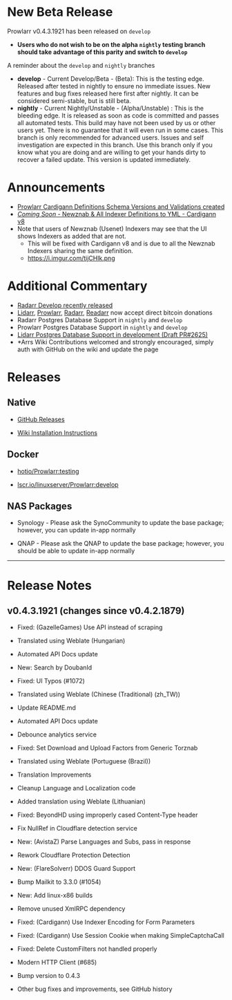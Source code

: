 # New Beta Release

Prowlarr v0.4.3.1921 has been released on `develop`

- **Users who do not wish to be on the alpha `nightly` testing branch should take advantage of this parity and switch to `develop`**

A reminder about the `develop` and `nightly` branches

- **develop** - Current Develop/Beta - (Beta): This is the testing edge. Released after tested in nightly to ensure no immediate issues. New features and bug fixes released here first after nightly. It can be considered semi-stable, but is still beta.
- **nightly** - Current Nightly/Unstable - (Alpha/Unstable) : This is the bleeding edge. It is released as soon as code is committed and passes all automated tests. This build may have not been used by us or other users yet. There is no guarantee that it will even run in some cases. This branch is only recommended for advanced users. Issues and self investigation are expected in this branch. Use this branch only if you know what you are doing and are willing to get your hands dirty to recover a failed update. This version is updated immediately.

# Announcements

- [Prowlarr Cardigann Definitions Schema Versions and Validations created](https://github.com/Prowlarr/indexers#schemas)
- [*Coming Soon* - Newznab & All Indexer Definitions to YML - Cardigann v8](https://github.com/Prowlarr/Prowlarr/pull/823)
- Note that users of Newznab (Usenet) Indexers may see that the UI shows Indexers as added that are not.
  - This will be fixed with Cardigann v8 and is due to all the Newznab Indexers sharing the same definition.
  - https://i.imgur.com/tijCHlk.png
 

# Additional Commentary

- [Radarr Develop recently released](https://www.reddit.com/r/radarr/comments/w3kik4/new_release_develop_v4206438/)
- [Lidarr](https://lidarr.audio/donate), [Prowlarr](https://prowlarr.com/donate), [Radarr](https://radarr.video/donate), [Readarr](https://readarr.com/donate) now accept direct bitcoin donations
- Radarr Postgres Database Support in `nightly` and `develop`
- Prowlarr Postgres Database Support in `nightly` and `develop`
- [Lidarr Postgres Database Support in development (Draft PR#2625)](https://github.com/Lidarr/Lidarr/pull/2625)
- \*Arrs Wiki Contributions welcomed and strongly encouraged, simply auth with GitHub on the wiki and update the page

# Releases

## Native

- [GitHub Releases](https://github.com/Prowlarr/Prowlarr/releases)

- [Wiki Installation Instructions](https://wiki.servarr.com/prowlarr/installation)

## Docker

- [hotio/Prowlarr:testing](https://hotio.dev/containers/prowlarr)

- [lscr.io/linuxserver/Prowlarr:develop](https://docs.linuxserver.io/images/docker-prowlarr)

## NAS Packages

- Synology - Please ask the SynoCommunity to update the base package; however, you can update in-app normally

- QNAP - Please ask the QNAP to update the base package; however, you should be able to update in-app normally

------------

# Release Notes

## v0.4.3.1921 (changes since v0.4.2.1879)

 - Fixed: (GazelleGames) Use API instead of scraping

 - Translated using Weblate (Hungarian)

 - Automated API Docs update

 - New: Search by DoubanId

 - Fixed: UI Typos (#1072)

 - Translated using Weblate (Chinese (Traditional) (zh_TW))

 - Update README.md

 - Automated API Docs update

 - Debounce analytics service

 - Fixed: Set Download and Upload Factors from Generic Torznab

 - Translated using Weblate (Portuguese (Brazil))

 - Translation Improvements

 - Cleanup Language and Localization code

 - Added translation using Weblate (Lithuanian)

 - Fixed: BeyondHD using improperly cased Content-Type header

 - Fix NullRef in Cloudflare detection service

 - New: (AvistaZ) Parse Languages and Subs, pass in response

 - Rework Cloudflare Protection Detection

 - New: (FlareSolverr) DDOS Guard Support

 - Bump Mailkit to 3.3.0 (#1054)

 - New: Add linux-x86 builds

 - Remove unused XmlRPC dependency

 - Fixed: (Cardigann) Use Indexer Encoding for Form Parameters

 - Fixed: (Cardigann) Use Session Cookie when making SimpleCaptchaCall

 - Fixed: Delete CustomFilters not handled properly

 - Modern HTTP Client (#685)

 - Bump version to 0.4.3

 - Other bug fixes and improvements, see GitHub history

